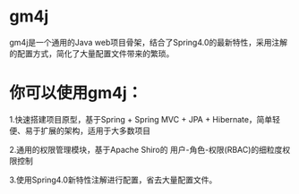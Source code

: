 # gm4j
gm4j是一个通用的Java web项目骨架，结合了Spring4.0的最新特性，采用注解的配置方式，简化了大量配置文件带来的繁琐。
# 你可以使用gm4j：
1.快速搭建项目原型，基于Spring + Spring MVC + JPA + Hibernate，简单轻便、易于扩展的架构，适用于大多数项目

2.通用的权限管理模块，基于Apache Shiro的 用户-角色-权限(RBAC)的细粒度权限控制

3.使用Spring4.0新特性注解进行配置，省去大量配置文件。